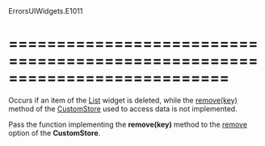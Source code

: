 <!--id-->ErrorsUIWidgets.E1011<!--/id-->
===========================================================================
===========================================================================

<!--shortDescription-->
Occurs if an item of the [List](/Documentation/ApiReference/UI_Widgets/dxList/) widget is deleted, while the [remove(key)](/Documentation/ApiReference/Data_Layer/CustomStore/Methods/#removekey) method of the [CustomStore](/Documentation/ApiReference/Data_Layer/CustomStore/) used to access data is not implemented.
<!--/shortDescription-->

<!--fullDescription-->
Pass the function implementing the **remove(key)** method to the [remove](/Documentation/ApiReference/Data_Layer/CustomStore/Configuration/#remove) option of the **CustomStore**.
<!--/fullDescription-->
